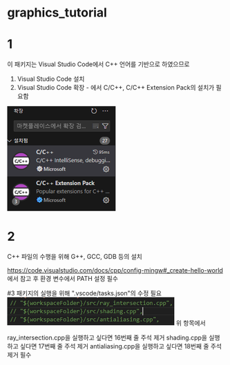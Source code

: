 # graphics_tutorial


# 1
이 패키지는 Visual Studio Code에서 C++ 언어를 기반으로 하였으므로

1. Visual Studio Code 설치
2. Visual Studio Code 확장 - 에서 C/C++, C/C++ Extension Pack의 설치가 필요함
   
![확장팩 설치](https://github.com/crator99/graphics_tutorial/blob/main/screenshots/extension.png)

# 2

C++ 파일의 수행을 위해 G++, GCC, GDB 등의 설치

<https://code.visualstudio.com/docs/cpp/config-mingw#_create-hello-world> 에서 참고 후 환경 변수에서 PATH 설정 필수

#3
패키지의 실행을 위해 ".vscode/tasks.json"의 수정 필요
![tasks.json](https://github.com/crator99/graphics_tutorial/blob/main/screenshots/task_modify.png)
위 항목에서

ray_intersection.cpp을 실행하고 싶다면 16번째 줄 주석 제거
shading.cpp을 실행하고 싶다면 17번째 줄 주석 제거
antialiasing.cpp을 실행하고 싶다면 18번째 줄 주석 제거 필수

